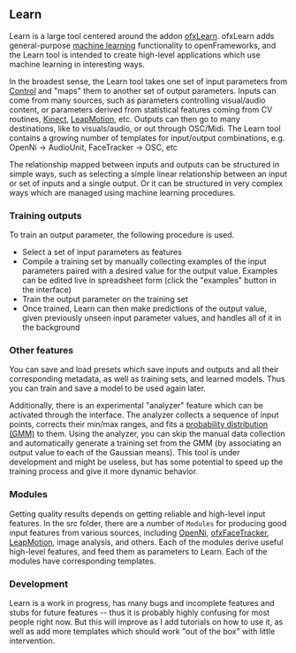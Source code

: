 ## Learn

Learn is a large tool centered around the addon [ofxLearn](https://github.com/genekogan/ofxLearn). ofxLearn adds general-purpose [machine learning](http://en.wikipedia.org/wiki/Machine_learning) functionality to openFrameworks, and the Learn tool is intended to create high-level applications which use machine learning in interesting ways.

In the broadest sense, the Learn tool takes one set of input parameters from [Control](https://github.com/genekogan/OF-tools-and-templates/tree/master/Control) and "maps" them to another set of output parameters. Inputs can come from many sources, such as parameters controlling visual/audio content, or parameters derived from statistical features coming from CV routines, [Kinect](https://github.com/genekogan/OF-tools-and-templates/tree/master/OpenNi), [LeapMotion](https://github.com/genekogan/OF-tools-and-templates/tree/master/LeapMotion), etc.  Outputs can then go to many destinations, like to visuals/audio, or out through OSC/Midi. The Learn tool contains a growing number of templates for input/output combinations, e.g. OpenNi -> AudioUnit, FaceTracker -> OSC, etc

The relationship mapped between inputs and outputs can be structured in simple ways, such as selecting a simple linear relationship between an input or set of inputs and a single output. Or it can be structured in very complex ways which are managed using machine learning procedures. 


### Training outputs

To train an output parameter, the following procedure is used.

 - Select a set of input parameters as features
 - Compile a training set by manually collecting examples of the input parameters paired with a desired value for the output value. Examples can be edited live in spreadsheet form (click the "examples" button in the interface)
 - Train the output parameter on the training set
 - Once trained, Learn can then make predictions of the output value, given previously unseen input parameter values, and handles all of it in the background


### Other features

You can save and load presets which save inputs and outputs and all their corresponding metadata, as well as training sets, and learned models. Thus you can train and save a model to be used again later. 

Additionally, there is an experimental "analyzer" feature which can be activated through the interface. The analyzer collects a sequence of input points, corrects their min/max ranges, and fits a [probability distribution (GMM)](https://github.com/genekogan/ofxGMM) to them. Using the analyzer, you can skip the manual data collection and automatically generate a training set from the GMM (by associating an output value to each of the Gaussian means). This tool is under development and might be useless, but has some potential to speed up the training process and give it more dynamic behavior.


### Modules

Getting quality results depends on getting reliable and high-level input features. In the src folder, there are a number of `Modules` for producing good input features from various sources, including [OpenNi](https://github.com/genekogan/OF-tools-and-templates/tree/master/OpenNi), [ofxFaceTracker](https://github.com/kylemcdonald/ofxFaceTracker), [LeapMotion](https://github.com/genekogan/OF-tools-and-templates/tree/master/LeapMotion), image analysis, and others. Each of the modules derive useful high-level features, and feed them as parameters to Learn. Each of the modules have corresponding templates.


### Development

Learn is a work in progress, has many bugs and incomplete features and stubs for future features -- thus it is probably highly confusing for most people right now. But this will improve as I add tutorials on how to use it, as well as add more templates which should work "out of the box" with little intervention.
